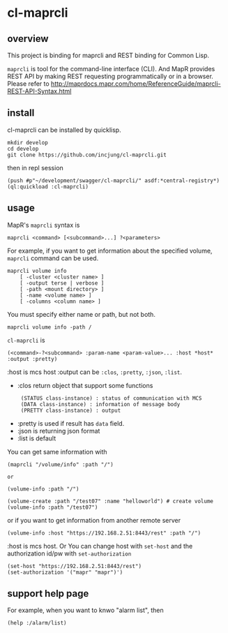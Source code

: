 # cl-maprcli

## overview
This project is binding for maprcli and REST binding for Common Lisp. 

`maprcli` is tool for the command-line interface (CLI). And MapR provides REST API by making REST requesting programmatically or in a browser. Please refer to http://maprdocs.mapr.com/home/ReferenceGuide/maprcli-REST-API-Syntax.html

## install
cl-maprcli can be installed by quicklisp. 

```
mkdir develop
cd develop
git clone https://github.com/incjung/cl-maprcli.git
```
then in repl session
```
(push #p"~/development/swagger/cl-maprcli/" asdf:*central-registry*)
(ql:quickload :cl-maprcli)
```

## usage


MapR's `maprcli` syntax is 
```
maprcli <command> [<subcommand>...] ?<parameters>
```

For example, if you want to get information about the specified volume, `maprcli` command can be used.  

```
maprcli volume info
    [ -cluster <cluster name> ]
    [ -output terse | verbose ]
    [ -path <mount directory> ]
    [ -name <volume name> ]
    [ -columns <column name> ]
```

You must specify either name or path, but not both. 

```
maprcli volume info -path /
```

`cl-maprcli` is 

```
(<command>-?<subcommand> :param-name <param-value>... :host *host* :output :pretty)
```
:host is mcs host 
:output can be `:clos`, `:pretty`, `:json`, `:list`.
 - :clos return object that support some functions
    ```
     (STATUS class-instance) : status of communication with MCS
     (DATA class-instance) : information of message body
     (PRETTY class-instance) : output 
 
    ```
 - :pretty is used if result has `data` field.
 - :json is returning json format
 - :list is default

You can get same information with 

```
(maprcli "/volume/info" :path "/")

or 

(volume-info :path "/")

(volume-create :path "/test07" :name "helloworld") # create volume 
(volume-info :path "/test07")

```
or if you want to get information from another remote server 
```
(volume-info :host "https://192.168.2.51:8443/rest" :path "/")
```
:host is mcs host. Or You can change host with `set-host` and the authorization id/pw with `set-authorization`

```
(set-host "https://192.168.2.51:8443/rest")
(set-authorization '("mapr" "mapr")')
```



## support help page
For example, when you want to knwo "alarm list", then 
```
(help :/alarm/list)
```
